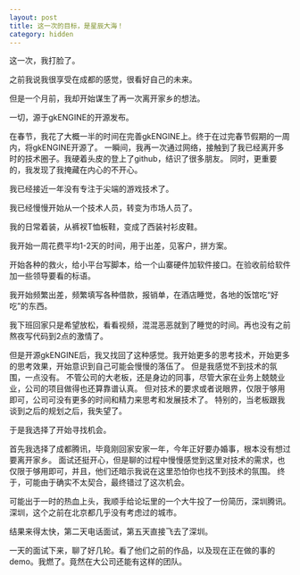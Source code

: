 ```yaml
---
layout: post
title: 这一次的目标，是星辰大海！
category: hidden
---
```


这一次，我打脸了。

之前我说我很享受在成都的感觉，很看好自己的未来。

但是一个月前，我却开始谋生了再一次离开家乡的想法。

一切，源于gkENGINE的开源发布。

在春节，我花了大概一半的时间在完善gkENGINE上。终于在过完春节假期的一周内，将gkENGINE开源了。
一瞬间，我再一次通过网络，接触到了我已经离开多时的技术圈子。我硬着头皮的登上了github，结识了很多朋友。
同时，更重要的，我发现了我掩藏在内心的不开心。

我已经接近一年没有专注于尖端的游戏技术了。

我已经慢慢开始从一个技术人员，转变为市场人员了。

我的日常着装，从裤衩T恤板鞋，变成了西装衬衫皮鞋。

我开始一周花费平均1-2天的时间，用于出差，见客户，拼方案。

开始各种的救火，给小平台写脚本，给一个山寨硬件加软件接口。在验收前给软件加一些领导要看的标语。

我开始频繁出差，频繁填写各种借款，报销单，在酒店睡觉，各地的饭馆吃“好吃”的东西。

我下班回家只是希望放松，看看视频，混混恶恶就到了睡觉的时间。再也没有之前熬夜写代码到2点的激情了。

但是开源gkENGINE后，我又找回了这种感觉。我开始更多的思考技术，开始更多的思考效果，开始意识到自己可能会慢慢的落伍了。
但是我感觉不到技术的氛围，一点没有。
不管公司的大老板，还是身边的同事，尽管大家在业务上兢兢业业，公司的项目做得也还算靠谱认真。
但对技术的要求或者说眼界，仅限于够用即可，公司可没有更多的时间和精力来思考和发展技术了。
特别的，当老板跟我谈到之后的规划之后，我失望了。

于是我选择了开始寻找机会。

首先我选择了成都腾讯，毕竟刚回家安家一年，今年正好要办婚事，根本没有想过要离开家乡。
面试还挺开心，但是聊的过程中慢慢感觉到这里对技术的需求，也仅限于够用即可，并且，他们还暗示我说在这里恐怕你也找不到技术的氛围。
终于，可能由于确实不太契合，最终错过了这次机会。

可能出于一时的热血上头，我顺手给论坛里的一个大牛投了一份简历，深圳腾讯。
深圳，这个之前在北京都几乎没有考虑过的城市。

结果来得太快，第二天电话面试，第五天直接飞去了深圳。

一天的面试下来，聊了好几轮。看了他们之前的作品，以及现在正在做的事的demo。我燃了。竟然在大公司还能有这样的团队。

